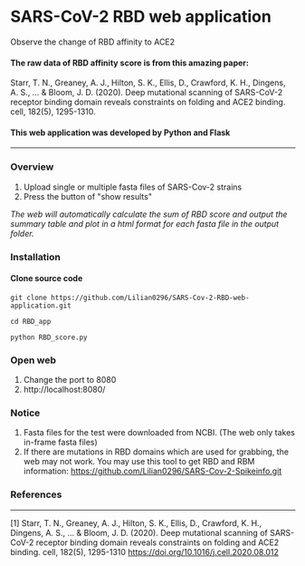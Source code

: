 # SARS-CoV-2 RBD web application
Observe the change of RBD affinity to ACE2

#### The raw data of RBD affinity score is from this amazing paper:
Starr, T. N., Greaney, A. J., Hilton, S. K., Ellis, D., Crawford, K. H., Dingens, A. S., ... & Bloom, J. D. (2020). Deep mutational scanning of SARS-CoV-2 receptor binding domain reveals constraints on folding and ACE2 binding. cell, 182(5), 1295-1310.

#### This web application was developed by Python and Flask

----------------

### Overview
1. Upload single or multiple fasta files of SARS-Cov-2 strains 
2. Press the button of "show results"

*The web will automatically calculate the sum of RBD score and output the summary table and plot in a html format for each fasta file in the output folder.*

### Installation
#### Clone source code
```
git clone https://github.com/Lilian0296/SARS-Cov-2-RBD-web-application.git

cd RBD_app

python RBD_score.py

```
### Open web
1. Change the port to 8080
2. http://localhost:8080/

### Notice
1. Fasta files for the test were downloaded from NCBI. (The web only takes in-frame fasta files)
2. If there are mutations in RBD domains which are used for grabbing, the web may not work. You may use this tool to get RBD and RBM information:
<https://github.com/Lilian0296/SARS-Cov-2-Spikeinfo.git>

### References
----------

[1] Starr, T. N., Greaney, A. J., Hilton, S. K., Ellis, D., Crawford, K. H., Dingens, A. S., ... & Bloom, J. D. (2020). Deep mutational scanning of SARS-CoV-2 receptor binding domain reveals constraints on folding and ACE2 binding. cell, 182(5), 1295-1310
<https://doi.org/10.1016/j.cell.2020.08.012>



